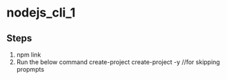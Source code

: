 # nodejs_cli_1

## Steps

1. npm link
2. Run the below command
   create-project
   create-project -y //for skipping propmpts
